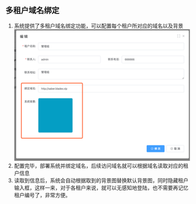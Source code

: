 
## 多租户域名绑定
1. 系统提供了多租户域名绑定功能，可以配置每个租户所对应的域名以及背景
![](../../images/screenshot_1584620164023.png)
2. 配置完毕，部署系统并绑定域名，后续访问域名就可以根据域名读取对应的租户信息
3. 读取到信息后，系统会自动根据取到的背景图替换默认背景图，同时隐藏租户输入框，这样一来，对于各租户来说，就可以无感知地登陆，也不需要再记忆租户编号了，非常方便。
